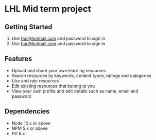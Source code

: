 LHL Mid term project
=========

## Getting Started

1. Use foo@hotmail.com and password to sign in
2. Use bar@hotmail.com and password to sign in

## Features

- Upload and share your own learning resources
- Search resources by keywords, content types, ratings and categories
- Like and rate resources
- Edit existing resources that belong to you
- View your own profile and edit details such as name, email and password

## Dependencies

- Node 10.x or above
- NPM 5.x or above
- PG 6.x
